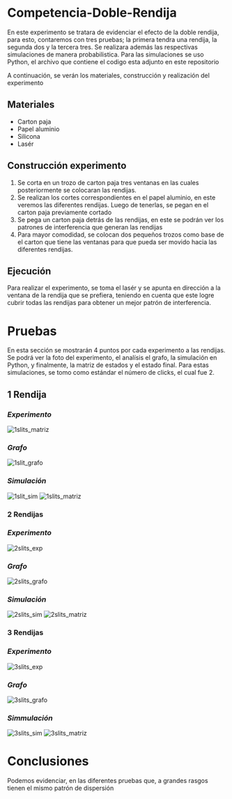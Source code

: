 # Competencia-Doble-Rendija

En este experimento se tratara de evidenciar el efecto de la doble rendija, para esto, contaremos con tres pruebas; 
la primera tendra una rendija, la segunda dos y la tercera tres. Se realizara además las respectivas simulaciones 
de manera probabilistica. Para las simulaciones se uso Python, el archivo que contiene el codigo esta adjunto en este repositorio

A continuación, se verán los materiales, construcción y realización del experimento

## Materiales 
- Carton paja
- Papel aluminio
- Silicona
- Lasér

## Construcción experimento 

1. Se corta en un trozo de carton paja tres ventanas en las cuales posteriormente se colocaran las rendijas.
2. Se realizan los cortes correspondientes en el papel aluminio, en este veremos las diferentes rendijas. Luego
de tenerlas, se pegan en el carton paja previamente cortado
3. Se pega un carton paja detrás de las rendijas, en este se podrán ver los patrones de interferencia que generan
las rendijas
4. Para mayor comodidad, se colocan dos pequeños trozos como base de el carton que tiene las ventanas para que 
pueda ser movido hacia las diferentes rendijas.

## Ejecución

Para realizar el experimento, se toma el lasér y se apunta en dirección a la ventana de la rendija que se prefiera,
teniendo en cuenta que este logre cubrir todas las rendijas para obtener un mejor patrón de interferencia.


# Pruebas

En esta sección se mostrarán 4 puntos por cada experimento a las rendijas. Se podrá ver la foto del experimento, el
analísis el grafo, la simulación en Python, y finalmente, la matriz de estados y el estado final. Para estas
simulaciones, se tomo como estándar el número de clicks, el cual fue 2.

## 1 Rendija
### *Experimento*
![1slits_matriz](https://user-images.githubusercontent.com/60012037/75847519-76ad0f80-5dad-11ea-9041-54d1e9b9d99c.png)
### *Grafo*
![1slit_grafo](https://user-images.githubusercontent.com/60012037/75846435-4f087800-5daa-11ea-9421-e0b08584ddf6.png)
### *Simulación*
![1slit_sim](https://user-images.githubusercontent.com/60012037/75846440-52036880-5daa-11ea-8b7d-faed3a5d1981.png)
![1slits_matriz](https://user-images.githubusercontent.com/60012037/75847729-fd61ec80-5dad-11ea-8718-83dbd82f6063.png)

### 2 Rendijas
### *Experimento*
![2slits_exp](https://user-images.githubusercontent.com/60012037/75846854-875c8600-5dab-11ea-9015-72e42eaa55f9.jpg)
### *Grafo*
![2slits_grafo](https://user-images.githubusercontent.com/60012037/75846868-904d5780-5dab-11ea-8bba-21cc89c23462.png)
### *Simulación*
![2slits_sim](https://user-images.githubusercontent.com/60012037/75846867-8fb4c100-5dab-11ea-8f4f-15b6ae891f1e.png)
![2slits_matriz](https://user-images.githubusercontent.com/60012037/75847602-ad832580-5dad-11ea-8ba2-bc8e4a4abe06.png)

### 3 Rendijas
### *Experimento*
![3slits_exp](https://user-images.githubusercontent.com/60012037/75847055-271a1400-5dac-11ea-86ec-d459667544b3.jpg)
### *Grafo*
![3slits_grafo](https://user-images.githubusercontent.com/60012037/75847065-2bdec800-5dac-11ea-8beb-46821cd61075.png)
### *Simmulación*
![3slits_sim](https://user-images.githubusercontent.com/60012037/75847064-2b463180-5dac-11ea-996d-aeb412cff672.png)
![3slits_matriz](https://user-images.githubusercontent.com/60012037/75847445-3188dd80-5dad-11ea-8f36-736089b57f81.png)

# Conclusiones
Podemos evidenciar, en las diferentes pruebas que, a grandes rasgos tienen el mismo patrón de dispersión
